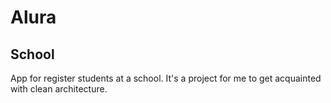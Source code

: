 # Alura

## School

App for register students at a school. It's a project for me to get acquainted with clean architecture.

